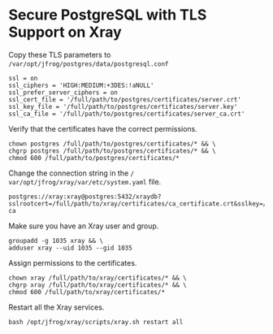 # Secure PostgreSQL with TLS Support on Xray

Copy these TLS parameters to​​`/var/opt/jfrog/postgres/data/postgresql.conf`​​

```
ssl = on
ssl_ciphers = 'HIGH:MEDIUM:+3DES:!aNULL'
ssl_prefer_server_ciphers = on
ssl_cert_file = '/full/path/to/postgres/certificates/server.crt'
ssl_key_file = '/full/path/to/postgres/certificates/server.key'
ssl_ca_file = '/full/path/to/postgres/certificates/server_ca.crt'
```

Verify that the certificates have the correct permissions.

```
chown postgres /full/path/to/postgres/certificates/* && \
chgrp postgres /full/path/to/postgres/certificates/* && \
chmod 600 /full/path/to/postgres/certificates/*
```

Change the connection string in the `/ ​var/opt/jfrog/xray/var/etc/system.yaml​​` file.

```
postgres://xray:xray@postgres:5432/xraydb?sslrootcert=/full/path/to/xray/certificates/ca_certificate.crt&sslkey=/full/path/to/xray/certificates/client.key&sslcert=/full/path/to/xray/certificates/client.crt&sslmode=verify-ca
```

Make sure you have an Xray user and group.

```
groupadd -g 1035 xray && \
adduser xray --uid 1035 --gid 1035
```

Assign permissions to the certificates.

```
chown xray /full/path/to/xray/certificates/* && \
chgrp xray /full/path/to/xray/certificates/* && \
chmod 600 /full/path/to/xray/certificates/*
```

Restart all the Xray services.

```
bash /opt/jfrog/xray/scripts/xray.sh restart all
```
